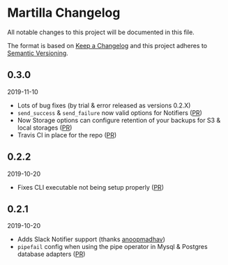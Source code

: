 # Martilla Changelog

All notable changes to this project will be documented in this file.

The format is based on [Keep a Changelog](http://keepachangelog.com/) and this project adheres to [Semantic Versioning](http://semver.org/).

## 0.3.0
2019-11-10

- Lots of bug fixes (by trial & error released as versions 0.2.X)
- `send_success` & `send_failure` now valid options for Notifiers ([PR](https://github.com/fdoxyz/martilla/pull/13))
- Now Storage options can configure retention of your backups for S3 & local storages ([PR](https://github.com/fdoxyz/martilla/pull/11))
- Travis CI in place for the repo ([PR](https://github.com/fdoxyz/martilla/pull/10))

## 0.2.2
2019-10-20

- Fixes CLI executable not being setup properly ([PR](https://github.com/fdoxyz/martilla/pull/6))

## 0.2.1
2019-10-20

- Adds Slack Notifier support (thanks [anoopmadhav](https://github.com/fdoxyz/martilla/pull/2))
- `pipefail` config when using the pipe operator in Mysql & Postgres database adapters ([PR](https://github.com/fdoxyz/martilla/pull/3))
